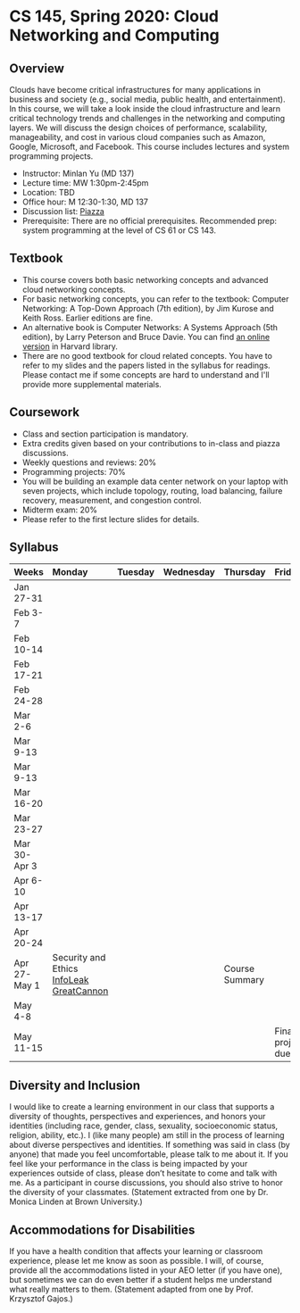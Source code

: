 # CS 145, Spring 2020: Cloud Networking and Computing

## Overview

Clouds have become critical infrastructures for many applications in business and society (e.g., social media, public health, and entertainment). In this course, we will take a look inside the cloud infrastructure and learn critical technology trends and challenges in the networking and computing layers. We will discuss the design choices of performance, scalability, manageability, and cost in various cloud companies such as Amazon, Google, Microsoft, and Facebook. This course includes lectures and system programming projects.

- Instructor: Minlan Yu (MD 137)
- Lecture time: MW 1:30pm-2:45pm
- Location: TBD
- Office hour: M 12:30-1:30, MD 137
- Discussion list: [Piazza](https://piazza.com/class/jy80ngwm9123)
- Prerequisite: There are no official prerequisites. Recommended prep: system programming at the level of CS 61 or CS 143.


## Textbook
- This course covers both basic networking concepts and advanced cloud networking concepts.
- For basic networking concepts, you can refer to the textbook: Computer Networking: A Top-Down Approach (7th edition), by Jim Kurose and Keith Ross. Earlier editions are fine.
- An alternative book is Computer Networks: A Systems Approach (5th edition), by Larry Peterson and Bruce Davie. You can find [an online version](https://proquest-safaribooksonline-com.ezp-prod1.hul.harvard.edu/9780123850591) in Harvard library.
- There are no good textbook for cloud related concepts. You have to refer to my slides and the papers listed in the syllabus for readings. Please contact me if some concepts are hard to understand and I'll provide more supplemental materials.

## Coursework
- Class and section participation is mandatory.
- Extra credits given based on your contributions to in-class and piazza discussions.
- Weekly questions and reviews: 20%
- Programming projects: 70%
- You will be building an example data center network on your laptop with seven projects, which include topology, routing, load balancing, failure recovery, measurement, and congestion control.
- Midterm exam: 20%
- Please refer to the first lecture slides for details.

## Syllabus

| Weeks        | Monday  | Tuesday | Wednesday | Thursday          | Friday            |
| :----------- | :------ | :------ | :-------- | :---------------- | :---------------- |
| Jan 27-31    |   |    |      |     |     |
| Feb 3-7      |       |    |      |     |     |
| Feb 10-14    |        |    |      |     |     |
| Feb 17-21    |        |    |      |     |     |
| Feb 24-28    |        |    |      |     |     |
| Mar 2-6      |        |    |      |     |     |
| Mar 9-13     |        |    |      |     |     |
| Mar 9-13     |        |    |      |     |     |
| Mar 16-20    |        |    |      |     |     |
| Mar 23-27    |        |    |      |     |     |
| Mar 30-Apr 3 |        |    |      |     |     |
| Apr 6-10     |        |    |      |     |     |
| Apr 13-17    |        |    |      |     |     |
| Apr 20-24    |      |    |      |     |     |
| Apr 27-May 1 |   Security and Ethics <br>  <a href="https://hovav.net/ucsd/dist/cloudsec.pdf">InfoLeak</a> <a href="https://www.usenix.org/system/files/conference/foci15/foci15-paper-marczak.pdf">GreatCannon</a>    |   |      |    Course Summary  |      | Final project proposal |
| May 4-8  | | ||||
| May 11-15     |            |           |                 |  | Final project due |





## Diversity and Inclusion
I would like to create a learning environment in our class that supports a diversity of thoughts, perspectives and experiences, and honors your identities (including race, gender, class, sexuality, socioeconomic status, religion, ability, etc.). I (like many people) am still in the process of learning about diverse perspectives and identities. If something was said in class (by anyone) that made you feel uncomfortable, please talk to me about it. If you feel like your performance in the class is being impacted by your experiences outside of class, please don’t hesitate to come and talk with me. As a participant in course discussions, you should also strive to honor the diversity of your classmates. (Statement extracted from one by Dr. Monica Linden at Brown University.)


## Accommodations for Disabilities
If you have a health condition that affects your learning or classroom experience, please let me know as soon as possible. I will, of course, provide all the accommodations listed in your AEO letter (if you have one), but sometimes we can do even better if a student helps me understand what really matters to them. (Statement adapted from one by Prof. Krzysztof Gajos.)